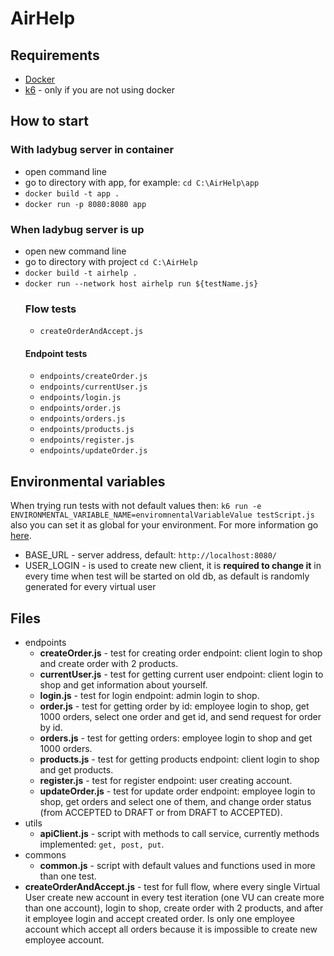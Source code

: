 # AirHelp

## Requirements
* [Docker](https://www.docker.com/get-started)
* [k6](https://docs.k6.io/docs/installation) - only if you are not using docker

## How to start

### With ladybug server in container
* open command line
* go to directory with app, for example: `cd C:\AirHelp\app`
* `docker build -t app .`
* `docker run -p 8080:8080 app`

### When ladybug server is up
* open new command line
* go to directory with project `cd C:\AirHelp`
* `docker build -t airhelp .`
* `docker run --network host airhelp run ${testName.js}`
    ### Flow tests
    * `createOrderAndAccept.js`
    #### Endpoint tests
    * `endpoints/createOrder.js`
    * `endpoints/currentUser.js`
    * `endpoints/login.js`
    * `endpoints/order.js`
    * `endpoints/orders.js`
    * `endpoints/products.js`
    * `endpoints/register.js`
    * `endpoints/updateOrder.js`

## Environmental variables
When trying run tests with not default values then:
`k6 run -e ENVIRONMENTAL_VARIABLE_NAME=enviromnentalVariableValue testScript.js`
also you can set it as global for your environment. For more information go [here](https://docs.k6.io/docs/environment-variables).
* BASE_URL - server address, default: `http://localhost:8080/`
* USER_LOGIN - is used to create new client, it is **required to change it** in every time when test will be started on old db, as default is randomly generated for every virtual user

## Files

* endpoints
    * **createOrder.js** - test for creating order endpoint: client login to shop and create order with 2 products.
    * **currentUser.js** - test for getting current user endpoint: client login to shop and get information about yourself.
    * **login.js** - test for login endpoint: admin login to shop.
    * **order.js** - test for getting order by id: employee login to shop, get 1000 orders, select one order and get id, and send request for order by id.
    * **orders.js** - test for getting orders: employee login to shop and get 1000 orders.
    * **products.js** - test for getting products endpoint: client login to shop and get products.
    * **register.js** - test for register endpoint: user creating account.
    * **updateOrder.js** - test for update order endpoint: employee login to shop, get orders and select one of them, and change order status (from ACCEPTED to DRAFT or from DRAFT to ACCEPTED).
* utils
    * **apiClient.js** - script with methods to call service, currently methods implemented: `get, post, put`.
* commons
    * **common.js** - script with default values and functions used in more than one test.
* **createOrderAndAccept.js** - test for full flow, where every single Virtual User create new account in every test iteration (one VU can create more than one account), login to shop, create order with 2 products, and after it employee login and accept created order. Is only one employee account which accept all orders because it is impossible to create new employee account. 
    
    